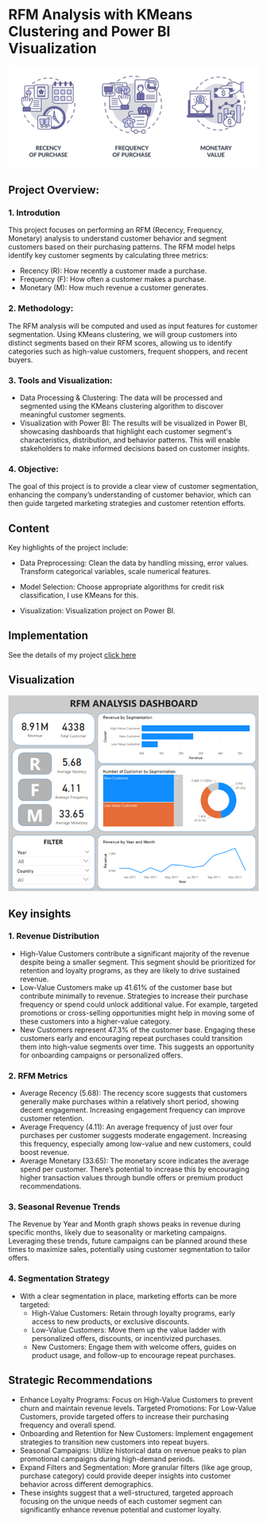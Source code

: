 # RFM Analysis with KMeans Clustering and Power BI Visualization

![alt text](images/cover.png)

## Project Overview:

### 1. Introdution
This project focuses on performing an RFM (Recency, Frequency, Monetary) analysis to understand customer behavior and segment customers based on their purchasing patterns. The RFM model helps identify key customer segments by calculating three metrics:

- Recency (R): How recently a customer made a purchase.
- Frequency (F): How often a customer makes a purchase.
- Monetary (M): How much revenue a customer generates.

### 2. Methodology:
The RFM analysis will be computed and used as input features for customer segmentation. Using KMeans clustering, we will group customers into distinct segments based on their RFM scores, allowing us to identify categories such as high-value customers, frequent shoppers, and recent buyers.

### 3. Tools and Visualization:

- Data Processing & Clustering: The data will be processed and segmented using the KMeans clustering algorithm to discover meaningful customer segments.
- Visualization with Power BI: The results will be visualized in Power BI, showcasing dashboards that highlight each customer segment's characteristics, distribution, and behavior patterns. This will enable stakeholders to make informed decisions based on customer insights.

### 4. Objective:
The goal of this project is to provide a clear view of customer segmentation, enhancing the company’s understanding of customer behavior, which can then guide targeted marketing strategies and customer retention efforts.

## Content

Key highlights of the project include:

- Data Preprocessing: Clean the data by handling missing, error values. Transform categorical variables, scale numerical features.

- Model Selection: Choose appropriate algorithms for credit risk classification, I use KMeans for this.

- Visualization: Visualization project on Power BI.

## Implementation

See the details of my project [click here](https://github.com/nguyenanhtuan1102/RFM-Analysis/blob/master/RFM.ipynb)

## Visualization

![alt text](images/dashboard.png)

## Key insights

### **1. Revenue Distribution**

- High-Value Customers contribute a significant majority of the revenue despite being a smaller segment. This segment should be prioritized for retention and loyalty programs, as they are likely to drive sustained revenue.
- Low-Value Customers make up 41.61% of the customer base but contribute minimally to revenue. Strategies to increase their purchase frequency or spend could unlock additional value. For example, targeted promotions or cross-selling opportunities might help in moving some of these customers into a higher-value category.
- New Customers represent 47.3% of the customer base. Engaging these customers early and encouraging repeat purchases could transition them into high-value segments over time. This suggests an opportunity for onboarding campaigns or personalized offers.

### **2. RFM Metrics**

- Average Recency (5.68): The recency score suggests that customers generally make purchases within a relatively short period, showing decent engagement. Increasing engagement frequency can improve customer retention.
- Average Frequency (4.11): An average frequency of just over four purchases per customer suggests moderate engagement. Increasing this frequency, especially among low-value and new customers, could boost revenue.
- Average Monetary (33.65): The monetary score indicates the average spend per customer. There’s potential to increase this by encouraging higher transaction values through bundle offers or premium product recommendations.

### **3. Seasonal Revenue Trends**

The Revenue by Year and Month graph shows peaks in revenue during specific months, likely due to seasonality or marketing campaigns. Leveraging these trends, future campaigns can be planned around these times to maximize sales, potentially using customer segmentation to tailor offers.

### **4. Segmentation Strategy**

- With a clear segmentation in place, marketing efforts can be more targeted:
    - High-Value Customers: Retain through loyalty programs, early access to new products, or exclusive discounts.
    - Low-Value Customers: Move them up the value ladder with personalized offers, discounts, or incentivized purchases.
    - New Customers: Engage them with welcome offers, guides on product usage, and follow-up to encourage repeat purchases.

## Strategic Recommendations

- Enhance Loyalty Programs: Focus on High-Value Customers to prevent churn and maintain revenue levels.
Targeted Promotions: For Low-Value Customers, provide targeted offers to increase their purchasing frequency and overall spend.
- Onboarding and Retention for New Customers: Implement engagement strategies to transition new customers into repeat buyers.
- Seasonal Campaigns: Utilize historical data on revenue peaks to plan promotional campaigns during high-demand periods.
- Expand Filters and Segmentation: More granular filters (like age group, purchase category) could provide deeper insights into customer behavior across different demographics.
- These insights suggest that a well-structured, targeted approach focusing on the unique needs of each customer segment can significantly enhance revenue potential and customer loyalty.
